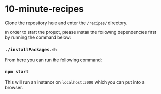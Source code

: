 # 10-minute-recipes

Clone the repository here and enter the `/recipes/` directory. 

In order to start the project, please install the following dependencies first by running the command below:

### `./installPackages.sh`

From here you can run the following command:

### `npm start`  

This will run an instance on `localhost:3000` which you can put into a browser. 
